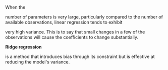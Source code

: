  When the



 number of parameters is very large, particularly compared to the number of available observations, linear regression tends to exhibit



 very high variance. This is to say that small changes in a few of the observations will cause the coefficients to change substantially. 

**Ridge regression**

 is a method that introduces bias through its constraint but is effective at reducing the model's variance.

